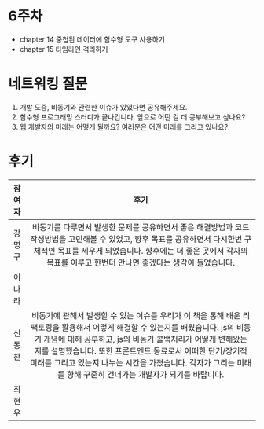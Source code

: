 # 6주차

- chapter 14 중첩된 데이터에 함수형 도구 사용하기
- chapter 15 타임라인 격리하기

# 네트워킹 질문

1. 개발 도중, 비동기와 관련한 이슈가 있었다면 공유해주세요.
2. 함수형 프로그래밍 스터디가 끝나갑니다. 앞으로 어떤 걸 더 공부해보고 싶나요?
3. 웹 개발자의 미래는 어떻게 될까요? 여러분은 어떤 미래를 그리고 있나요?

# 후기

| 참여자 |                                                                                                                                                                                                                                                후기                                                                                                                                                                                                                                                 |
| :----: | :-------------------------------------------------------------------------------------------------------------------------------------------------------------------------------------------------------------------------------------------------------------------------------------------------------------------------------------------------------------------------------------------------------------------------------------------------------------------------------------------------: |
| 강명구 | 비동기를 다루면서 발생한 문제를 공유하면서 좋은 해결방법과 코드 작성방법을 고민해볼 수 있었고, 향후 목표를 공유하면서 다시한번 구체적인 목표를 세우게 되었습니다. 향후에는 더 좋은 곳에서 각자의 목표를 이루고 한번더 만나면 좋겠다는 생각이 들었습니다.                                                                                         |
| 이나라 |                                                                                                                                                                           |
| 신동찬 | 비동기에 관해서 발생할 수 있는 이슈를 우리가 이 책을 통해 배운 리팩토링을 활용해서 어떻게 해결할 수 있는지를 배웠습니다. js의 비동기 개념에 대해 공부하고, js의 비동기 콜백처리가 어떻게 변해왔는 지를 설명했습니다. 또한 프론트엔드 동료로서 어떠한 단기/장기적 미래를 그리고 있는지 나누는 시간을 가졌습니다. 각자가 그리는 미래를 향해 꾸준히 건너가는 개발자가 되기를 바랍니다.|
| 최현우 | |

